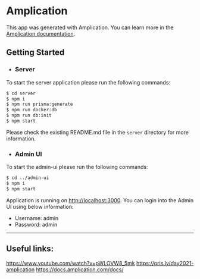 # Amplication

This app was generated with Amplication.
You can learn more in the [Amplication documentation](https://docs.amplication.com/guides/getting-started).


## Getting Started

- ### Server
To start the server application please run the following commands: 
```bash
$ cd server
$ npm i
$ npm run prisma:generate
$ npm run docker:db
$ npm run db:init
$ npm start
```
Please check the existing README.md file in the `server` directory for more information.

- ### Admin UI
To start the admin-ui please run the following commands: 
```bash
$ cd ../admin-ui
$ npm i
$ npm start
```

Application is running on [http://localhost:3000](http://localhost:3000).
You can login into the Admin UI using below information: 

- Username: admin
- Password: admin

-----

## Useful links: 
https://www.youtube.com/watch?v=pWLOVW8_5mk
https://pris.ly/day2021-amplication
https://docs.amplication.com/docs/

